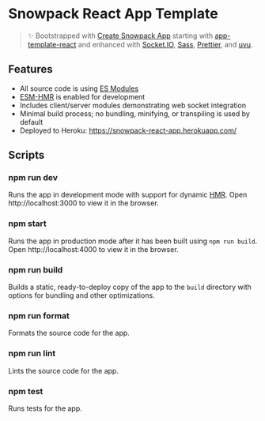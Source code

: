 # Snowpack React App Template

> ✨ Bootstrapped with [Create Snowpack App](https://github.com/snowpackjs/snowpack/tree/main/create-snowpack-app/cli) starting with [app-template-react](https://github.com/snowpackjs/snowpack/tree/main/create-snowpack-app/app-template-react) and enhanced with [Socket.IO](https://socket.io/), [Sass](https://sass-lang.com/), [Prettier](https://prettier.io/), and [uvu](https://github.com/lukeed/uvu).

## Features

* All source code is using [ES Modules](https://nodejs.org/api/esm.html)
* [ESM-HMR](https://github.com/snowpackjs/esm-hmr) is enabled for development
* Includes client/server modules demonstrating web socket integration
* Minimal build process; no bundling, minifying, or transpiling is used by default
* Deployed to Heroku: https://snowpack-react-app.herokuapp.com/

## Scripts

### npm run dev

Runs the app in development mode with support for dynamic [HMR](https://www.snowpack.dev/concepts/hot-module-replacement). Open http://localhost:3000 to view it in the browser.

### npm start

Runs the app in production mode after it has been built using `npm run build`. Open http://localhost:4000 to view it in the browser.

### npm run build

Builds a static, ready-to-deploy copy of the app to the `build` directory with options for bundling and other optimizations.

### npm run format

Formats the source code for the app.

### npm run lint

Lints the source code for the app.

### npm test

Runs tests for the app.
